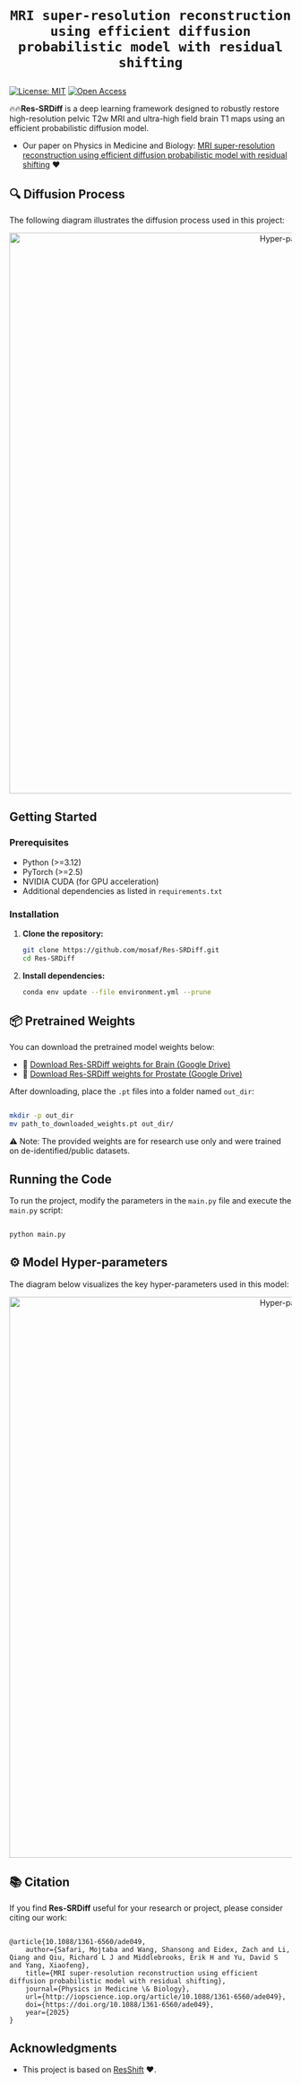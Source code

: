 # <p align=center>`MRI super-resolution reconstruction using efficient diffusion probabilistic model with residual shifting`</p> # 


[![License: MIT](https://img.shields.io/badge/License-MIT-green.svg)](https://opensource.org/licenses/MIT) [![Open Access](https://img.shields.io/badge/PMB%20Paper-Open%20Access%20%7C%20Click%20to%20Read-8a2be2)](https://doi.org/10.1088/1361-6560/ade049)



:fire::fire:**Res-SRDiff** is a deep learning framework designed to robustly restore high-resolution pelvic T2w MRI and ultra-high field brain T1 maps using an efficient probabilistic diffusion model.

- Our paper on Physics in Medicine and Biology: [MRI super-resolution reconstruction using efficient diffusion probabilistic model with residual shifting](https://doi.org/10.1088/1361-6560/ade049) :heart:


## 🔍 Diffusion Process

The following diagram illustrates the diffusion process used in this project:


<p align="center"> <img src="./figures/diffusion_processes_v3.jpg" alt="Hyper-parameters" width="1000"/> </p>



## Getting Started

### Prerequisites

- Python (>=3.12)
- PyTorch (>=2.5)
- NVIDIA CUDA (for GPU acceleration)
- Additional dependencies as listed in `requirements.txt`

### Installation

1. **Clone the repository:**

   ```bash
   git clone https://github.com/mosaf/Res-SRDiff.git
   cd Res-SRDiff

2. **Install dependencies:**

    ```bash
    conda env update --file environment.yml --prune


## 📦 Pretrained Weights

You can download the pretrained model weights below:

- 🔗 [Download Res-SRDiff weights for Brain (Google Drive)](https://drive.google.com/file/d/1WlcSHRpkFPXqIjkDO4vcLEFUViHSlta9/view?usp=drive_link)
- 🔗 [Download Res-SRDiff weights for Prostate (Google Drive)](https://drive.google.com/file/d/1_lcg1r3vqluiBwmgFABMqBZP5B07THnf/view?usp=drive_link)

After downloading, place the `.pt` files into a folder named `out_dir`:

```bash

mkdir -p out_dir
mv path_to_downloaded_weights.pt out_dir/
```
⚠️ Note: The provided weights are for research use only and were trained on de-identified/public datasets.




## Running the Code

To run the project, modify the parameters in the `main.py` file and execute the `main.py` script:

```bash

python main.py
```

## ⚙️ Model Hyper-parameters


The diagram below visualizes the key hyper-parameters used in this model:
<p align="center"> <img src="./figures/hyperparameters_v2.svg" alt="Hyper-parameters" width="1000"/> </p>


## 📚 Citation

[//]: # (      author={Mojtaba Safari and Shansong Wang and Zach Eidex and Richard Qiu and Chih-Wei Chang and David S. Yu and Xiaofeng Yang},)

If you find **Res-SRDiff** useful for your research or project, please consider citing our work:

```

@article{10.1088/1361-6560/ade049,
	author={Safari, Mojtaba and Wang, Shansong and Eidex, Zach and Li, Qiang and Qiu, Richard L J and Middlebrooks, Erik H and Yu, David S and Yang, Xiaofeng},
	title={MRI super-resolution reconstruction using efficient diffusion probabilistic model with residual shifting},
	journal={Physics in Medicine \& Biology},
	url={http://iopscience.iop.org/article/10.1088/1361-6560/ade049},
	doi={https://doi.org/10.1088/1361-6560/ade049},
	year={2025}
}
```


## Acknowledgments

- This project is based on [ResShift](https://github.com/zsyOAOA/ResShift) :heart:.
